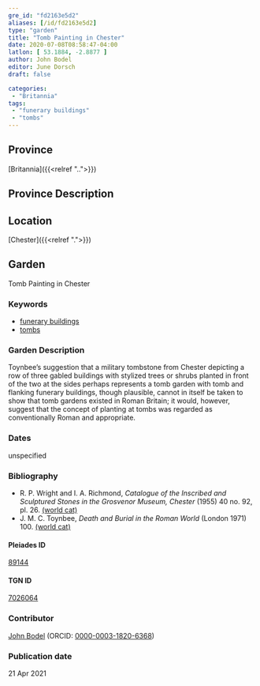 ```yaml
---
gre_id: "fd2163e5d2"
aliases: [/id/fd2163e5d2]
type: "garden"
title: "Tomb Painting in Chester"
date: 2020-07-08T08:58:47-04:00
latlon: [ 53.1884, -2.8877 ]
author: John Bodel
editor: June Dorsch
draft: false

categories:
 - "Britannia"
tags:
 - "funerary buildings"
 - "tombs"
---
```


## Province

[Britannia]({{<relref "..">}})  

## Province Description


## Location

[Chester]({{<relref ".">}})  

<!--### Location Description-->

<!-- LEAVE THIS BLANK FOR NOW -->

<!--## Sublocation-->

<!--
[AREA WITHIN LOCATION, LIKE “PALATINE HILL”](GEOREFERENCE LINK)
A sublocation is any area larger than an individual garden, but located within a location. I would always try to include a link to a controlled vocabulary here if possible. This ID may well be different from the Garden ID, e.g., Pompeii versus a Garden in one of the houses which has its own Pleiades ID.
-->

<!--### Sublocation Description-->

<!-- DESCRIPTION -->

## Garden

Tomb Painting in Chester

### Keywords

- [funerary buildings](http://vocab.getty.edu/page/aat/300005866)
- [tombs](http://vocab.getty.edu/page/aat/300005926)

### Garden Description

Toynbee’s suggestion that a military tombstone from Chester depicting a row of three gabled buildings with stylized trees or shrubs planted in front of the two at the sides perhaps represents a tomb garden with tomb and flanking funerary buildings, though plausible, cannot in itself be taken to show that tomb gardens existed in Roman Britain; it would, however, suggest that the concept of planting at tombs was regarded as conventionally Roman and appropriate.

<!-- ### Maps

### Plans

### Images-->

### Dates

unspecified

### Bibliography

* R. P. Wright and I. A. Richmond, *Catalogue of the Inscribed and Sculptured Stones in the Grosvenor Museum, Chester* (1955) 40 no. 92, pl. 26. [(world cat)](http://www.worldcat.org/oclc/500390411)
* J. M. C. Toynbee, *Death and Burial in the Roman World* (London 1971) 100. [(world cat)](http://www.worldcat.org/oclc/807342603)

<!--#### Periodo ID-->

<!-- [PERIODO_ID](https://pleiades.stoa.org/places/PLEIADES_ID) -->

#### Pleiades ID

[89144](https://pleiades.stoa.org/places/89144)

#### TGN ID

[7026064]( http://vocab.getty.edu/page/tgn/7026064)

### Contributor

[John Bodel](https://www.brown.edu/academics/history/people/john-bodel) (ORCID: [0000-0003-1820-6368](https://orcid.org/0000-0003-1820-6368))

### Publication date


21 Apr 2021

<!--### Related articles-->

<!-- Links to other related articles. Leave blank for now -->
